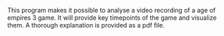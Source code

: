 This program makes it possible to analyse a video recording of a age of empires 3 game. It will provide key timepoints of the game and visualize them. A thorough explanation is provided as a pdf file.

